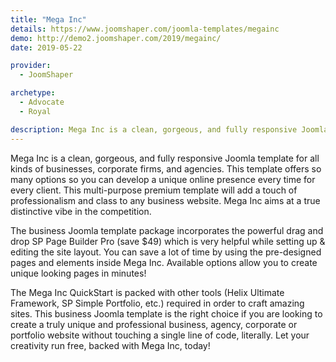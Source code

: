 ```yaml
---
title: "Mega Inc"
details: https://www.joomshaper.com/joomla-templates/megainc
demo: http://demo2.joomshaper.com/2019/megainc/
date: 2019-05-22

provider:
  - JoomShaper

archetype:
  - Advocate
  - Royal

description: Mega Inc is a clean, gorgeous, and fully responsive Joomla template for all kinds of businesses, corporate firms, and agencies. This template offers so many options so you can develop a unique online presence every time for every client.
---
```


Mega Inc is a clean, gorgeous, and fully responsive Joomla template for all kinds of businesses, corporate firms, and agencies. This template offers so many options so you can develop a unique online presence every time for every client. This multi-purpose premium template will add a touch of professionalism and class to any business website. Mega Inc aims at a true distinctive vibe in the competition.

The business Joomla template package incorporates the powerful drag and drop SP Page Builder Pro (save $49) which is very helpful while setting up & editing the site layout. You can save a lot of time by using the pre-designed pages and elements inside Mega Inc. Available options allow you to create unique looking pages in minutes!

The Mega Inc QuickStart is packed with other tools (Helix Ultimate Framework, SP Simple Portfolio, etc.) required in order to craft amazing sites. This business Joomla template is the right choice if you are looking to create a truly unique and professional business, agency, corporate or portfolio website without touching a single line of code, literally. Let your creativity run free, backed with Mega Inc, today!


